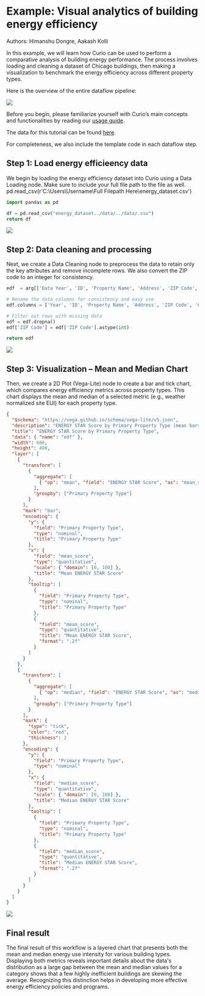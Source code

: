 # Example: Visual analytics of building energy efficiency

Authors: Himanshu Dongre, Aakash Kolli

In this example, we will learn how Curio can be used to perform a comparative analysis of building energy performance. The process involves loading and cleaning a dataset of Chicago buildings, then making a visualization to benchmark the energy efficiency across different property types.

Here is the overview of the entire dataflow pipeline:

![](../images/9-1.png)

Before you begin, please familiarize yourself with Curio’s main concepts and functionalities by reading our [usage guide](https://github.com/urban-toolkit/curio/blob/main/docs/USAGE.md).

The data for this tutorial can be found [here](../data/energy_dataset.csv).

For completeness, we also include the template code in each dataflow step.

## Step 1: Load energy efficieency data

We begin by loading the energy efficiency dataset into Curio using a Data Loading node.
Make sure to include your full file path to the file as well. pd.read_csv(r'C:\Users\Username\Full Filepath Here\energy_dataset.csv')
```python
import pandas as pd

df = pd.read_csv("energy_dataset../data/../data/.csv")
return df
```

![](../images/9-2.png)

## Step 2: Data cleaning and processing

Next, we create a Data Cleaning node to preprocess the data to retain only the key attributes and remove incomplete rows. We also convert the ZIP code to an integer for consistency.

```python
edf  = arg[['Data Year', 'ID', 'Property Name', 'Address', 'ZIP Code', 'Chicago Energy Rating', 'Community Area', 'Primary Property Type', 'Gross Floor Area - Buildings (sq ft)', 'Year Built', '# of Buildings', 'ENERGY STAR Score', 'Site EUI (kBtu/sq ft)', 'Source EUI (kBtu/sq ft)', 'Weather Normalized Site EUI (kBtu/sq ft)', 'Weather Normalized Source EUI (kBtu/sq ft)', 'Total GHG Emissions (Metric Tons CO2e)', 'GHG Intensity (kg CO2e/sq ft)', 'Latitude', 'Longitude', 'Location']]

# Rename the data columns for consistency and easy use
edf.columns = ['Year', 'ID', 'Property Name', 'Address', 'ZIP Code', 'Chicago Energy Rating', 'Community Area', 'Primary Property Type', 'Gross Floor Area', 'Year Built', '# of Buildings', 'ENERGY STAR Score', 'Site EUI', 'Source EUI', 'Weather Normalized Site EUI', 'Weather Normalized Source EUI', 'Total GHG Emissions', 'GHG Intensity', 'Latitude', 'Longitude', 'Location']

# Filter out rows with missing data
edf = edf.dropna()
edf['ZIP Code'] = edf['ZIP Code'].astype(int)

return edf
```

![](../images/9-3.png)

## Step 3: Visualization – Mean and Median Chart

Then, we create a 2D Plot (Vega-Lite) node to create a bar and tick chart, which compares energy efficiency metrics across property types. This chart displays the mean and median of a selected metric (e.g., weather normalized site EUI) for each property type.

```json
{
  "$schema": "https://vega.github.io/schema/vega-lite/v5.json",
  "description": "ENERGY STAR Score by Primary Property Type (mean bars with median ticks)",
  "title": "ENERGY STAR Score by Primary Property Type",
  "data": { "name": "edf" },
  "width": 600,
  "height": 400,
  "layer": [
    {
      "transform": [
        {
          "aggregate": [
            { "op": "mean", "field": "ENERGY STAR Score", "as": "mean_score" }
          ],
          "groupby": ["Primary Property Type"]
        }
      ],
      "mark": "bar",
      "encoding": {
        "y": {
          "field": "Primary Property Type",
          "type": "nominal",
          "title": "Primary Property Type"
        },
        "x": {
          "field": "mean_score",
          "type": "quantitative",
          "scale": { "domain": [0, 100] },
          "title": "Mean ENERGY STAR Score"
        },
        "tooltip": [
          {
            "field": "Primary Property Type",
            "type": "nominal",
            "title": "Primary Property Type"
          },
          {
            "field": "mean_score",
            "type": "quantitative",
            "title": "Mean ENERGY STAR Score",
            "format": ".2f"
          }
        ]
      }
    },
    {
      "transform": [
        {
          "aggregate": [
            { "op": "median", "field": "ENERGY STAR Score", "as": "median_score" }
          ],
          "groupby": ["Primary Property Type"]
        }
      ],
      "mark": {
        "type": "tick",
        "color": "red",
        "thickness": 2
      },
      "encoding": {
        "y": {
          "field": "Primary Property Type",
          "type": "nominal"
        },
        "x": {
          "field": "median_score",
          "type": "quantitative",
          "scale": { "domain": [0, 100] },
          "title": "Median ENERGY STAR Score"
        },
        "tooltip": [
          {
            "field": "Primary Property Type",
            "type": "nominal",
            "title": "Primary Property Type"
          },
          {
            "field": "median_score",
            "type": "quantitative",
            "title": "Median ENERGY STAR Score",
            "format": ".2f"
          }
        ]
      }
    }
  ]
}
```

![](../images/9-4.png)

## Final result

The final result of this workflow is a layered chart that presents both the mean and median energy use intensity for various building types. Displaying both metrics reveals important details about the data's distribution as a large gap between the mean and median values for a category shows that a few highly inefficient buildings are skewing the average. Recognizing this distinction helps in developing more effective energy efficiency policies and programs.
